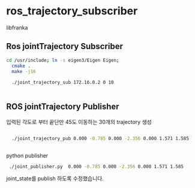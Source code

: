 
# ros_trajectory_subscriber

libfranka

## Ros jointTrajectory Subscriber
```bash
cd /usr/include; ln -s eigen3/Eigen Eigen;
  cmake .
  make -j16
  
  ./joint_trajectory_sub 172.16.0.2 0 10
  
```
## ROS jointTrajectory Publisher

입력된 각도로 부터 끝단만 45도 이동하는 30개의 trajectory 생성
```bash

  ./joint_trajectory_pub 0.000 -0.785 0.000 -2.356 0.000 1.571 1.585
   
```
python publisher
```bash
 ./joint_publisher.py  0.000 -0.785 0.000 -2.356 0.000 1.571 1.585
```


joint_state를 publish 하도록 수정했습니다.
